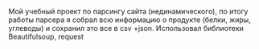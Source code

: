 Мой учебный проект по парсингу сайта (нединамического), по итогу работы парсера я собрал всю информацию о продукте (белки, жиры, углеводы) и сохранил это все в csv +json. Использовал библиотеки Beautifulsoup, request
